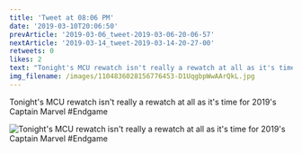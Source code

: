 ```yaml
---
title: 'Tweet at 08:06 PM'
date: '2019-03-10T20:06:50'
prevArticle: '2019-03-06_tweet-2019-03-06-20-06-57'
nextArticle: '2019-03-14_tweet-2019-03-14-20-27-00'
retweets: 0
likes: 2
text: "Tonight's MCU rewatch isn't really a rewatch at all as it's time for 2019's Captain Marvel #Endgame"
img_filename: /images/1104836028156776453-D1UqgbpWwAArQkL.jpg
---
```

Tonight's MCU rewatch isn't really a rewatch at all as it's time for 2019's Captain Marvel #Endgame

![Tonight's MCU rewatch isn't really a rewatch at all as it's time for 2019's Captain Marvel #Endgame](/images/1104836028156776453-D1UqgbpWwAArQkL.jpg "Tonight's MCU rewatch isn't really a rewatch at all as it's time for 2019's Captain Marvel #Endgame")
